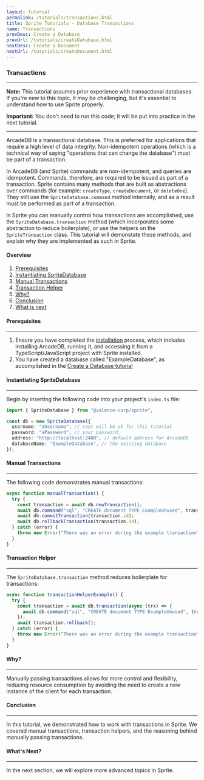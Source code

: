 ```yaml
---
layout: tutorial
permalink: /tutorials/transactions.html
title: Sprite Tutorials - Database Transactions
name: Transactions
prevDesc: Create a Database
prevUrl: /tutorials/createDatabase.html
nextDesc: Create a Document
nextUrl: /tutorials/createDocument.html
---
```


### Transactions

---

**Note:** This tutorial assumes prior experience with transactional databases. If you're new to this topic, it may be challenging, but it's essential to understand how to use Sprite properly.

**Important:** You don't need to run this code; it will be put into practice in the next tutorial.

---

ArcadeDB is a transactional database. This is preferred for applications that require a high level of data integrity. Non-idempotent operations (which is a technical way of saying "operations that can change the database") must be part of a transaction.

In ArcadeDB (and Sprite) commands are non-idempotent, and queries are idempotent. Commands, therefore, are required to be issued as part of a transaction. Sprite contains many methods that are built as abstractions over commands (for example: `createType`, `createDocument`, or `deleteOne`). They still use the `SpriteDatabase.command` method internally, and as a result must be performed as part of a transaction.

Is Sprite you can manually control how transactions are accomplished, use the `SpriteDatabase.transaction` method (which incorporates some abstraction to reduce boilerplate), or use the helpers on the `SpriteTransaction` class. This tutorial will demonstate these methods, and explain why they are implemented as such in Sprite.

#### Overview

1. [Prerequisites](#prerequisites)
2. [Instantiating SpriteDatabase](#instantiating)
3. [Manual Transactions](#manual)
4. [Transaction Helper](#help)
5. [Why?](#why)
6. [Conclusion](#conclusion)
7. [What is next](#next)

#### Prerequisites
---------------

1. Ensure you have completed the [installation](../installation.html) process, which includes installing ArcadeDB, running it, and accessing it from a TypeScript/JavaScript project with Sprite installed.
2. You have created a database called "ExampleDatabase", as accomplished in the [Create a Database tutorial](tutorials/createDatabase.html)

#### Instantiating SpriteDatabase
-----------------------------

Begin by inserting the following code into your project's `index.ts` file:

```ts
import { SpriteDatabase } from "@valence-corp/sprite";

const db = new SpriteDatabase({
  username: "aUsername", // root will be ok for this tutorial
  password: "aPassword", // your password,
  address: "http://localhost:2480", // default address for ArcadeDB
  databaseName: "ExampleDatabase", // the existing database
});
```

#### Manual Transactions
---------------------

The following code demonstrates manual transactions:

```ts
async function manualTransaction() {
  try {
    const transaction = await db.newTransaction();
    await db.command("sql", "CREATE document TYPE ExampleUnused", transaction);
    await db.commitTransaction(transaction.id);
    await db.rollbackTransaction(transaction.id);
  } catch (error) {
    throw new Error("There was an error during the example transaction", { cause: error });
  }
}
```

#### Transaction Helper
---------------------

The `SpriteDatabase.transaction` method reduces boilerplate for transactions:

```ts
async function transactionHelperExample() {
  try {
    const transaction = await db.transaction(async (trx) => {
      await db.command("sql", "CREATE document TYPE ExampleUnused", trx);
    });
    await transaction.rollback();
  } catch (error) {
    throw new Error("There was an error during the example transaction", { cause: error });
  }
}
```

#### Why?
-----------------------------------

Manually passing transactions allows for more control and flexibility, reducing resource consumption by avoiding the need to create a new instance of the client for each transaction.

#### Conclusion
----------

In this tutorial, we demonstrated how to work with transactions in Sprite. We covered manual transactions, transaction helpers, and the reasoning behind manually passing transactions.

#### What's Next?
--------------

In the next section, we will explore more advanced topics in Sprite.